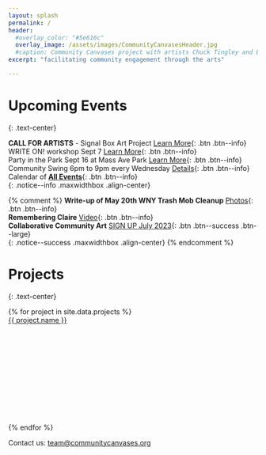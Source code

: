```yaml
---
layout: splash
permalink: /
header:
  #overlay_color: "#5e616c"
  overlay_image: /assets/images/CommunityCanvasesHeader.jpg
  #caption: Community Canvases project with artists Chuck Tingley and Edreys Wajed
excerpt: "facilitating community engagement through the arts"

---
```


# Upcoming Events
{: .text-center}


**CALL FOR ARTISTS** - Signal Box Art Project [Learn More](
    /signalboxes/northbuffalo/){: .btn .btn--info}<br>
WRITE ON! workshop Sept 7 [Learn More](
    https://kindfools.org/writeon/){: .btn .btn--info}<br>
Party in the Park Sept 16 at Mass Ave Park [Learn More](
    events/partyinthepark20230916/){: .btn .btn--info}<br>
Community Swing 6pm to 9pm every Wednesday [Details](
    https://www.facebook.com/communityswing){: .btn .btn--info}<br>
Calendar of [**All Events**](
    /events/){: .btn .btn--info}<br>
{: .notice--info .maxwidthbox .align-center}

{% comment %}
**Write-up of May 20th WNY Trash Mob Cleanup** [Photos](https://www.instagram.com/p/CsjYMIIO8PR/){: .btn .btn--info}<br>
**Remembering Claire** [Video](https://kindfools.org/videos/let-them-be/){: .btn .btn--info}<br>
**Collaborative Community Art** [SIGN UP July 2023](/events/communityartsummer2023/){: .btn .btn--success .btn--large}<br>
{: .notice--success .maxwidthbox .align-center}
{% endcomment %}

# Projects
{: .text-center}

<div class="grid">
    {% for project in site.data.projects %}
        <div class="grid-item">
            <a alt="{{ project.name }}" href="{{ project.link }}" title="{{ project.name }}">
                <div class="panel panel-default">
                    <div class="panel-heading">
                        {{ project.name }}
                    </div>
                    <div class="panel-body" style="background: url('{{ project.image }}') no-repeat; background-size: cover; min-height: 200px;"></div>
                </div>
            </a>
        </div>
    {% endfor %}
</div>

Contact us: [team@communitycanvases.org](mailto:team@communitycanvases.org)

